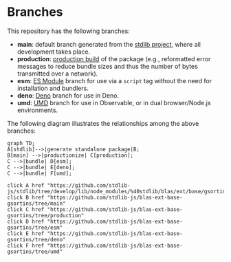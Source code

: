 <!--

@license Apache-2.0

Copyright (c) 2022 The Stdlib Authors.

Licensed under the Apache License, Version 2.0 (the "License");
you may not use this file except in compliance with the License.
You may obtain a copy of the License at

    http://www.apache.org/licenses/LICENSE-2.0

Unless required by applicable law or agreed to in writing, software
distributed under the License is distributed on an "AS IS" BASIS,
WITHOUT WARRANTIES OR CONDITIONS OF ANY KIND, either express or implied.
See the License for the specific language governing permissions and
limitations under the License.

-->

# Branches

This repository has the following branches:

-   **main**: default branch generated from the [stdlib project][stdlib-url], where all development takes place.
-   **production**: [production build][production-url] of the package (e.g., reformatted error messages to reduce bundle sizes and thus the number of bytes transmitted over a network).
-   **esm**: [ES Module][esm-url] branch for use via a `script` tag without the need for installation and bundlers.
-   **deno**: [Deno][deno-url] branch for use in Deno.
-   **umd**: [UMD][umd-url] branch for use in Observable, or in dual browser/Node.js environments.

The following diagram illustrates the relationships among the above branches:

```mermaid
graph TD;
A[stdlib]-->|generate standalone package|B;
B[main] -->|productionize| C[production];
C -->|bundle| D[esm];
C -->|bundle| E[deno];
C -->|bundle| F[umd];

click A href "https://github.com/stdlib-js/stdlib/tree/develop/lib/node_modules/%40stdlib/blas/ext/base/gsortins"
click B href "https://github.com/stdlib-js/blas-ext-base-gsortins/tree/main"
click C href "https://github.com/stdlib-js/blas-ext-base-gsortins/tree/production"
click D href "https://github.com/stdlib-js/blas-ext-base-gsortins/tree/esm"
click E href "https://github.com/stdlib-js/blas-ext-base-gsortins/tree/deno"
click F href "https://github.com/stdlib-js/blas-ext-base-gsortins/tree/umd"
```

[stdlib-url]: https://github.com/stdlib-js/stdlib/tree/develop/lib/node_modules/%40stdlib/blas/ext/base/gsortins
[production-url]: https://github.com/stdlib-js/blas-ext-base-gsortins/tree/production
[deno-url]: https://github.com/stdlib-js/blas-ext-base-gsortins/tree/deno
[umd-url]: https://github.com/stdlib-js/blas-ext-base-gsortins/tree/umd
[esm-url]: https://github.com/stdlib-js/blas-ext-base-gsortins/tree/esm